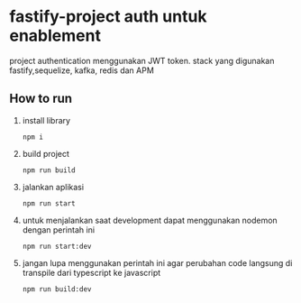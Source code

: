 # fastify-project auth untuk enablement
project authentication menggunakan JWT token. stack yang digunakan fastify,sequelize, kafka, redis dan APM
## How to run
1. install library
    ```
    npm i
    ```
2. build project 
    ```
    npm run build
    ```
3. jalankan aplikasi
    ```
    npm run start
    ```
4. untuk menjalankan saat development dapat menggunakan nodemon dengan perintah ini
    ```
    npm run start:dev
    ```
5. jangan lupa menggunakan perintah ini agar perubahan code langsung di transpile dari typescript ke javascript
    ```
    npm run build:dev
    ```